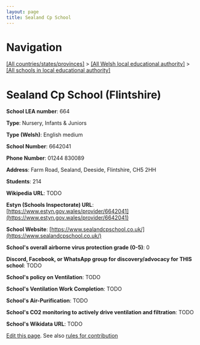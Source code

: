 ```yaml
---
layout: page
title: Sealand Cp School
---
```

# Navigation

[[All countries/states/provinces]](../../..) > [[All Welsh local educational authority]](../..) > [[All schools in local educational authority]](..)

# Sealand Cp School (Flintshire)

**School LEA number**: 664

**Type**: Nursery, Infants & Juniors

**Type (Welsh)**: English medium

**School Number**: 6642041

**Phone Number**: 01244 830089

**Address**: Farm Road, Sealand, Deeside, Flintshire, CH5 2HH

**Students**: 214

**Wikipedia URL**: TODO

**Estyn (Schools Inspectorate) URL**: [https://www.estyn.gov.wales/provider/6642041](https://www.estyn.gov.wales/provider/6642041)

**School Website**: [https://www.sealandcpschool.co.uk/](https://www.sealandcpschool.co.uk/)

**School's overall airborne virus protection grade (0-5)**: 0

**Discord, Facebook, or WhatsApp group for discovery/advocacy for THIS school**: TODO

**School's policy on Ventilation**: TODO

**School's Ventilation Work Completion**: TODO

**School's Air-Purification**: TODO

**School's CO2 monitoring to actively drive ventilation and filtration**: TODO

**School's Wikidata URL**: TODO




[Edit this page](https://github.com/VentilationProject/Wales/edit/prif/./Flintshire/Sealand_Cp_School.md). See also [rules for contribution](../../../contribution-rules/)